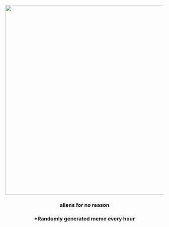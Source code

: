<p align="center">
        <img src="https://i.redd.it/s05mnpj0hep91.jpg" width="600" height="600">
        </p>
        <h3 align="center">aliens for no reason</h3>
        <h3 align="center">*Randomly generated meme every hour</h3>
    